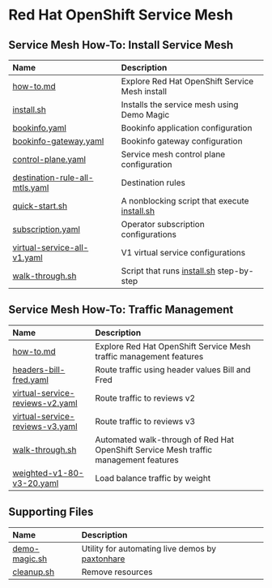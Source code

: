 # Red Hat OpenShift Service Mesh 

## Service Mesh How-To: Install Service Mesh
| Name| Description | 
| :--- | :---        |
| [how-to.md](install/how-to.md) | Explore Red Hat OpenShift Service Mesh install |
| [install.sh](install/install.sh) | Installs the service mesh using Demo Magic |
| [bookinfo.yaml](install/bookinfo.yaml)| Bookinfo application configuration|
| [bookinfo-gateway.yaml](install/bookinfo-gateway.yaml)| Bookinfo gateway configuration|
| [control-plane.yaml](install/control-plane.yaml)| Service mesh control plane configuration|
| [destination-rule-all-mtls.yaml](install/destination-rule-all-mtls.yaml)| Destination rules|
| [quick-start.sh](install/quick-start.sh) | A nonblocking script that execute [install.sh](install/install.sh) |
| [subscription.yaml](install/subscription.yaml)| Operator subscription configurations|
| [virtual-service-all-v1.yaml](install/virtual-service-all-v1.yaml)| V1 virtual service configurations|
| [walk-through.sh](install/walk-through.sh)|Script that runs [install.sh](install/install.sh) step-by-step |

## Service Mesh How-To: Traffic Management
| Name| Description | 
| :--- | :---       |
| [how-to.md](traffic-management/how-to.md) | Explore Red Hat OpenShift Service Mesh traffic management features |
| [headers-bill-fred.yaml](traffic-management/headers-bill-fred.yaml)| Route traffic using header values Bill and Fred |
| [virtual-service-reviews-v2.yaml](traffic-management/virtual-service-reviews-v2.yaml)| Route traffic to reviews v2 |
| [virtual-service-reviews-v3.yaml](traffic-management/virtual-service-reviews-v3.yaml)| Route traffic to reviews v3 |
| [walk-through.sh](traffic-management/walk-through.sh) | Automated walk-through of Red Hat OpenShift Service Mesh traffic management features |
| [weighted-v1-80-v3-20.yaml](traffic-management/weighted-v1-80-v3-20.yaml)| Load balance traffic by weight | 

## Supporting Files
| Name| Description | 
| :--- | :---       |
| [demo-magic.sh](demo-magic.sh) | Utility for automating live demos by [paxtonhare](https://github.com/paxtonhare/demo-magic)|
| [cleanup.sh](cleanup.sh) | Remove resources |



